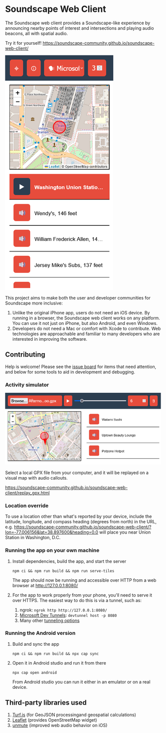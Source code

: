 # Soundscape Web Client

The Soundscape web client provides a Soundscape-like experience by announcing nearby points of interest and intersections and playing audio beacons, all with spatial audio.

Try it for yourself! https://soundscape-community.github.io/soundscape-web-client/

![Screenshot of Soundscape web client](screenshots/main_view.png)

This project aims to make both the user and developer communities for Soundscape more inclusive:
1. Unlike the original iPhone app, users do not need an iOS device. By running in a browser, the Soundscape web client works on any platform. You can use it not just on iPhone, but also Android, and even Windows.
2. Developers do not need a Mac or comfort with Xcode to contribute. Web technologies are approachable and  familiar to many developers who are interested in improving the software.

## Contributing

Help is welcome! Please see the [issue board](https://github.com/soundscape-community/soundscape-web-client/issues) for items that need attention, and below for some tools to aid in development and debugging.

### Activity simulator

![Screenshot of GPX file replay view](screenshots/gpx_replay_view.png)

Select a local GPX file from your computer, and it will be replayed on a visual map with audio callouts.

https://soundscape-community.github.io/soundscape-web-client/replay_gpx.html

### Location override
To use a location other than what's reported by your device, include the latitude, longitude, and compass heading (degrees from north) in the URL, e.g. https://soundscape-community.github.io/soundscape-web-client/?lon=-77.006156&lat=38.897600&heading=0.0 will place you near Union Station in Washington, D.C.

### Running the app on your own machine
1. Install dependencies, build the app, and start the server
    ```
    npm ci && npm run build && npm run serve-tiles
    ```
    The app should now be running and accessible over HTTP from a web browser at http://127.0.0.1:8080/

2. For the app to work properly from your phone, you'll need to serve it over HTTPS. The easiest way to do this is via a tunnel, such as:
    1. ngrok: `ngrok http http://127.0.0.1:8080/`
    2. [Microsoft Dev Tunnels](https://learn.microsoft.com/en-us/azure/developer/dev-tunnels/overview): `devtunnel host -p 8080`
    3. Many other [tunneling options](https://github.com/anderspitman/awesome-tunneling?tab=readme-ov-file)

### Running the Android version
1. Build and sync the app
    ```
    npm ci && npm run build && npx cap sync
    ```
2. Open it in Android studio and run it from there
    ```
    npx cap open android
    ```
    From Android studio you can run it either in an emulator or on a real device.

## Third-party libraries used
1. [Turf.js](https://turfjs.org/) (for GeoJSON processingand geospatial calculations)
2. [Leaflet](https://leafletjs.com/) (provides OpenStreetMap widget)
3. [unmute](https://github.com/swevans/unmute) (improved web audio behavior on iOS)
